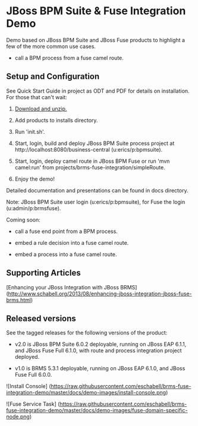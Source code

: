 JBoss BPM Suite & Fuse Integration Demo
=======================================

Demo based on JBoss BPM Suite and JBoss Fuse products to highlight a few of the more common use cases.

  * call a BPM process from a fuse camel route.


Setup and Configuration
-----------------------

See Quick Start Guide in project as ODT and PDF for details on installation. For those that can't wait:

1. [Download and unzip.](https://github.com/eschabell/brms-fuse-integration-demo/archive/fuse-6.1.0.zip)

2. Add products to installs directory.

3. Run 'init.sh'.

4. Start, login, build and deploy JBoss BPM Suite process project at http://localhost:8080/business-central (u:erics/p:bpmsuite).

5. Start, login, deploy camel route in JBoss BPM Fuse or run 'mvn camel:run' from projects/brms-fuse-integration/simpleRoute.

6. Enjoy the demo!

Detailed documentation and presentations can be found in docs directory.

Note: JBoss BPM Suite user login (u:erics/p:bpmsuite), for Fuse the login (u:admin/p:brmsfuse).

Coming soon:

  * call a fuse end point from a BPM process.

  * embed a rule decision into a fuse camel route.

  * embed a process into a fuse camel route.


Supporting Articles
-------------------

[Enhancing your JBoss Integration with JBoss BRMS] (http://www.schabell.org/2013/08/enhancing-jboss-integration-jboss-fuse-brms.html)


Released versions
-----------------

See the tagged releases for the following versions of the product:

- v2.0 is JBoss BPM Suite 6.0.2 deployable, running on JBoss EAP 6.1.1, and JBoss Fuse Full 6.1.0, with route and process
	integration project deployed.

- v1.0 is BRMS 5.3.1 deployable, running on JBoss EAP 6.1.0, and JBoss Fuse Full 6.0.0.

![Install Console] (https://raw.githubusercontent.com/eschabell/brms-fuse-integration-demo/master/docs/demo-images/install-console.png)

![Fuse Service Task] (https://raw.githubusercontent.com/eschabell/brms-fuse-integration-demo/master/docs/demo-images/fuse-domain-specific-node.png)
